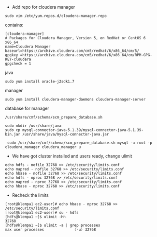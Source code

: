 * Add repo for cloudera manager
```
sudo vim /etc/yum.repos.d/cloudera-manager.repo
```
contains:
```
[cloudera-manager]
# Packages for Cloudera Manager, Version 5, on RedHat or CentOS 6 x86_64           	  
name=Cloudera Manager
baseurl=https://archive.cloudera.com/cm5/redhat/6/x86_64/cm/5/
gpgkey =https://archive.cloudera.com/cm5/redhat/6/x86_64/cm/RPM-GPG-KEY-cloudera    
gpgcheck = 1
```

java
```
sudo yum install oracle-j2sdk1.7
```

manager
```
sudo yum install cloudera-manager-daemons cloudera-manager-server
```

database for manager
```
/usr/share/cmf/schema/scm_prepare_database.sh
```

```
sudo mkdir /usr/share/java
sudo cp mysql-connector-java-5.1.39/mysql-connector-java-5.1.39-bin.jar /usr/share/java/mysql-connector-java.jar
```


```
 sudo /usr/share/cmf/schema/scm_prepare_database.sh mysql -u root -p cloudera_manager cloudera_manager u
```
* We have got cluster installed and users ready, change ulimit
```
echo hdfs - nofile 32768 >> /etc/security/limits.conf
echo mapred - nofile 32768 >> /etc/security/limits.conf
echo hbase - nofile 32768 >> /etc/security/limits.conf
echo hdfs - nproc 32768 >> /etc/security/limits.conf
echo mapred - nproc 32768 >> /etc/security/limits.conf
echo hbase - nproc 32768 >> /etc/security/limits.conf
```
* Recheck the limits
```
[root@klempa1 ec2-user]# echo hbase - nproc 32768 >> /etc/security/limits.conf
[root@klempa1 ec2-user]# su - hdfs
[hdfs@klempa1 ~]$ ulimit -Hn
32768
[hdfs@klempa1 ~]$ ulimit -a | grep processes
max user processes              (-u) 32768
```